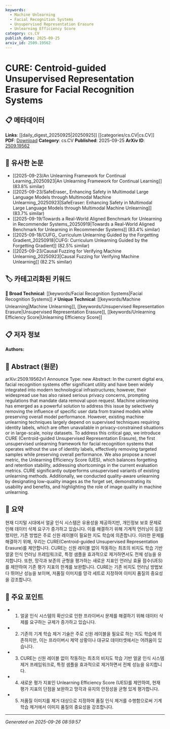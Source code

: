 ```yaml
---
keywords:
  - Machine Unlearning
  - Facial Recognition Systems
  - Unsupervised Representation Erasure
  - Unlearning Efficiency Score
category: cs.CV
publish_date: 2025-09-25
arxiv_id: 2509.19562
---
```


<!-- KEYWORD_LINKING_METADATA:
{
  "processed_timestamp": "2025-09-26T08:59:57.345329",
  "vocabulary_version": "1.0",
  "selected_keywords": [
    "Machine Unlearning",
    "Facial Recognition Systems",
    "Unsupervised Representation Erasure",
    "Unlearning Efficiency Score"
  ],
  "rejected_keywords": [],
  "similarity_scores": {
    "Machine Unlearning": 0.78,
    "Facial Recognition Systems": 0.8,
    "Unsupervised Representation Erasure": 0.77,
    "Unlearning Efficiency Score": 0.75
  },
  "extraction_method": "AI_prompt_based",
  "budget_applied": true,
  "candidates_json": {
    "candidates": [
      {
        "surface": "Machine Unlearning",
        "canonical": "Machine Unlearning",
        "aliases": [
          "Unlearning"
        ],
        "category": "unique_technical",
        "rationale": "Machine Unlearning is a novel concept addressing privacy concerns in AI, crucial for linking privacy-focused research.",
        "novelty_score": 0.75,
        "connectivity_score": 0.65,
        "specificity_score": 0.85,
        "link_intent_score": 0.78
      },
      {
        "surface": "Facial Recognition Systems",
        "canonical": "Facial Recognition Systems",
        "aliases": [
          "Face Recognition"
        ],
        "category": "broad_technical",
        "rationale": "Facial Recognition Systems are a broad technical area with significant cross-disciplinary connections.",
        "novelty_score": 0.45,
        "connectivity_score": 0.88,
        "specificity_score": 0.7,
        "link_intent_score": 0.8
      },
      {
        "surface": "Unsupervised Representation Erasure",
        "canonical": "Unsupervised Representation Erasure",
        "aliases": [
          "Unsupervised Erasure"
        ],
        "category": "unique_technical",
        "rationale": "This is a unique approach within the unlearning domain, enhancing connections to unsupervised learning methods.",
        "novelty_score": 0.8,
        "connectivity_score": 0.6,
        "specificity_score": 0.82,
        "link_intent_score": 0.77
      },
      {
        "surface": "Unlearning Efficiency Score",
        "canonical": "Unlearning Efficiency Score",
        "aliases": [
          "UES"
        ],
        "category": "unique_technical",
        "rationale": "A novel metric that can link to discussions on evaluation metrics in AI.",
        "novelty_score": 0.7,
        "connectivity_score": 0.55,
        "specificity_score": 0.78,
        "link_intent_score": 0.75
      }
    ],
    "ban_list_suggestions": [
      "CURE",
      "quality-aware unlearning"
    ]
  },
  "decisions": [
    {
      "candidate_surface": "Machine Unlearning",
      "resolved_canonical": "Machine Unlearning",
      "decision": "linked",
      "scores": {
        "novelty": 0.75,
        "connectivity": 0.65,
        "specificity": 0.85,
        "link_intent": 0.78
      }
    },
    {
      "candidate_surface": "Facial Recognition Systems",
      "resolved_canonical": "Facial Recognition Systems",
      "decision": "linked",
      "scores": {
        "novelty": 0.45,
        "connectivity": 0.88,
        "specificity": 0.7,
        "link_intent": 0.8
      }
    },
    {
      "candidate_surface": "Unsupervised Representation Erasure",
      "resolved_canonical": "Unsupervised Representation Erasure",
      "decision": "linked",
      "scores": {
        "novelty": 0.8,
        "connectivity": 0.6,
        "specificity": 0.82,
        "link_intent": 0.77
      }
    },
    {
      "candidate_surface": "Unlearning Efficiency Score",
      "resolved_canonical": "Unlearning Efficiency Score",
      "decision": "linked",
      "scores": {
        "novelty": 0.7,
        "connectivity": 0.55,
        "specificity": 0.78,
        "link_intent": 0.75
      }
    }
  ]
}
-->

# CURE: Centroid-guided Unsupervised Representation Erasure for Facial Recognition Systems

## 📋 메타데이터

**Links**: [[daily_digest_20250925|20250925]] [[categories/cs.CV|cs.CV]]
**PDF**: [Download](https://arxiv.org/pdf/2509.19562.pdf)
**Category**: cs.CV
**Published**: 2025-09-25
**ArXiv ID**: [2509.19562](https://arxiv.org/abs/2509.19562)

## 🔗 유사한 논문
- [[2025-09-23/An Unlearning Framework for Continual Learning_20250923|An Unlearning Framework for Continual Learning]] (83.8% similar)
- [[2025-09-23/SafeEraser_ Enhancing Safety in Multimodal Large Language Models through Multimodal Machine Unlearning_20250923|SafeEraser: Enhancing Safety in Multimodal Large Language Models through Multimodal Machine Unlearning]] (83.7% similar)
- [[2025-09-19/Towards a Real-World Aligned Benchmark for Unlearning in Recommender Systems_20250919|Towards a Real-World Aligned Benchmark for Unlearning in Recommender Systems]] (83.4% similar)
- [[2025-09-18/CUFG_ Curriculum Unlearning Guided by the Forgetting Gradient_20250918|CUFG: Curriculum Unlearning Guided by the Forgetting Gradient]] (82.5% similar)
- [[2025-09-23/Causal Fuzzing for Verifying Machine Unlearning_20250923|Causal Fuzzing for Verifying Machine Unlearning]] (82.2% similar)

## 🏷️ 카테고리화된 키워드
**🧠 Broad Technical**: [[keywords/Facial Recognition Systems|Facial Recognition Systems]]
**⚡ Unique Technical**: [[keywords/Machine Unlearning|Machine Unlearning]], [[keywords/Unsupervised Representation Erasure|Unsupervised Representation Erasure]], [[keywords/Unlearning Efficiency Score|Unlearning Efficiency Score]]

## 📋 저자 정보

**Authors:** 

## 📄 Abstract (원문)

arXiv:2509.19562v1 Announce Type: new 
Abstract: In the current digital era, facial recognition systems offer significant utility and have been widely integrated into modern technological infrastructures; however, their widespread use has also raised serious privacy concerns, prompting regulations that mandate data removal upon request. Machine unlearning has emerged as a powerful solution to address this issue by selectively removing the influence of specific user data from trained models while preserving overall model performance. However, existing machine unlearning techniques largely depend on supervised techniques requiring identity labels, which are often unavailable in privacy-constrained situations or in large-scale, noisy datasets. To address this critical gap, we introduce CURE (Centroid-guided Unsupervised Representation Erasure), the first unsupervised unlearning framework for facial recognition systems that operates without the use of identity labels, effectively removing targeted samples while preserving overall performance. We also propose a novel metric, the Unlearning Efficiency Score (UES), which balances forgetting and retention stability, addressing shortcomings in the current evaluation metrics. CURE significantly outperforms unsupervised variants of existing unlearning methods. Additionally, we conducted quality-aware unlearning by designating low-quality images as the forget set, demonstrating its usability and benefits, and highlighting the role of image quality in machine unlearning.

## 📝 요약

현재 디지털 시대에서 얼굴 인식 시스템은 유용성을 제공하지만, 개인정보 보호 문제로 인해 데이터 삭제 요구가 증가하고 있습니다. 이를 해결하기 위해 기계적 언러닝이 등장했지만, 기존 방법은 주로 신원 레이블이 필요한 지도 학습에 의존합니다. 이러한 문제를 해결하기 위해, 우리는 CURE(Centroid-guided Unsupervised Representation Erasure)를 제안합니다. CURE는 신원 레이블 없이 작동하는 최초의 비지도 학습 기반 얼굴 인식 언러닝 프레임워크로, 특정 샘플을 효과적으로 제거하면서도 전체 성능을 유지합니다. 또한, 망각과 보존의 균형을 평가하는 새로운 지표인 언러닝 효율 점수(UES)를 제안하여 기존 평가 지표의 한계를 보완합니다. CURE는 기존 비지도 언러닝 방법보다 뛰어난 성능을 보이며, 저품질 이미지를 망각 세트로 지정하여 이미지 품질의 중요성을 강조합니다.

## 🎯 주요 포인트

- 1. 얼굴 인식 시스템의 확산으로 인한 프라이버시 문제를 해결하기 위해 데이터 삭제를 요구하는 규제가 증가하고 있습니다.
- 2. 기존의 기계 학습 제거 기술은 주로 신원 레이블을 필요로 하는 지도 학습에 의존하지만, 이는 프라이버시 제약 상황이나 대규모 데이터셋에서는 어려움이 있습니다.
- 3. CURE는 신원 레이블 없이 작동하는 최초의 비지도 학습 기반 얼굴 인식 시스템 제거 프레임워크로, 특정 샘플을 효과적으로 제거하면서 전체 성능을 유지합니다.
- 4. 새로운 평가 지표인 Unlearning Efficiency Score (UES)를 제안하여, 현재 평가 지표의 단점을 보완하고 망각과 유지의 안정성을 균형 있게 평가합니다.
- 5. 저품질 이미지를 제거 대상으로 지정하여 품질 인식 제거를 수행함으로써 기계 학습 제거에서 이미지 품질의 중요성을 강조합니다.


---

*Generated on 2025-09-26 08:59:57*